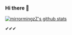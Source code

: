 ### Hi there 👋
[![mirrormingzZ's github stats](https://github-readme-stats.vercel.app/api?username=mirrormingzZ)](https://github.com/anuraghazra/github-readme-stats)

<!--
**mirrormingzZ/mirrormingzZ** is a ✨ _special_ ✨ repository because its `README.md` (this file) appears on your GitHub profile.

Here are some ideas to get you started:

- 🔭 I’m currently working on ...
- 🌱 I’m currently learning ...
- 👯 I’m looking to collaborate on ...
- 🤔 I’m looking for help with ...
- 💬 Ask me about ...
- 📫 How to reach me: ...
- 😄 Pronouns: ...
- ⚡ Fun fact: ...
-->
✔✔✔

